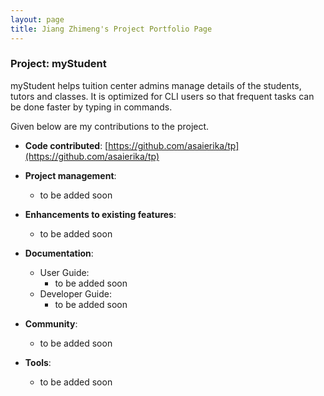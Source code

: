 ```yaml
---
layout: page
title: Jiang Zhimeng's Project Portfolio Page
---
```


### Project: myStudent

myStudent helps tuition center admins manage details of the students, tutors and classes. It is optimized for CLI users so that frequent tasks can be done faster by typing in commands.

Given below are my contributions to the project.
 
* **Code contributed**: [https://github.com/asaierika/tp](https://github.com/asaierika/tp)

* **Project management**:
  * to be added soon

* **Enhancements to existing features**:
  * to be added soon

* **Documentation**:
  * User Guide:
    * to be added soon
  * Developer Guide:
    * to be added soon

* **Community**:
  * to be added soon

* **Tools**:
  * to be added soon
